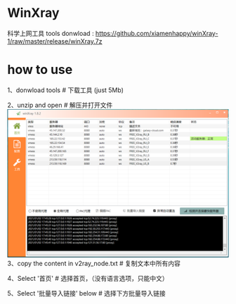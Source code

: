 # WinXray
科学上网工具 tools
donwload : https://github.com/xiamenhappy/winXray-1/raw/master/release/winXray.7z

# how to use

1、donwload tools # 下载工具 (just 5Mb)

2、unzip and open # 解压并打开文件
![image](https://github.com/a1802lzw/WinXray/blob/main/20210102174618.png)
3、copy the content in v2ray_node.txt # 复制文本中所有内容

4、Select '首页' # 选择首页，（没有语言选项，只能中文）

5、Select '批量导入链接' below  # 选择下方批量导入链接
